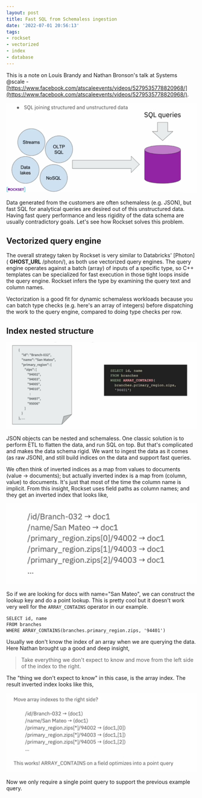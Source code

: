 ```yaml
---
layout: post
title: Fast SQL from Schemaless ingestion
date: '2022-07-01 20:56:13'
tags:
- rockset
- vectorized
- index
- database
---
```


This is a note on Louis Brandy and Nathan Bronson's talk at Systems @scale - [https://www.facebook.com/atscaleevents/videos/5279535778820968/](https://www.facebook.com/atscaleevents/videos/5279535778820968/).

![rockset1](/assets/rockset1.png)

Data generated from the customers are often schemaless (e.g. JSON), but fast SQL for analytical queries are desired out of this unstructured data. Having fast query performance and less rigidity of the data schema are usually contradictory goals. Let's see how Rockset solves this problem.

## Vectorized query engine

The overall strategy taken by Rockset is very similar to Databricks' [Photon]( __GHOST_URL__ /photon/), as both use vectorized query engines. The query engine operates against a batch (array) of inputs of a specific type, so C++ templates can be specialized for fast execution in those tight loops inside the query engine. Rockset infers the type by examining the query text and column names.

Vectorization is a good fit for dynamic schemaless workloads because you can batch type checks (e.g. here's an array of integers) before dispatching the work to the query engine, compared to doing type checks per row.

## Index nested structure
![rockset2](/assets/rockset2.png)

JSON objects can be nested and schemaless. One classic solution is to perform ETL to flatten the data, and run SQL on top. But that's complicated and makes the data schema rigid. We want to ingest the data as it comes (as raw JSON), and still build indices on the data and support fast queries.

We often think of inverted indices as a map from values to documents (value -\> documents); but actually inverted index is a map from (column, value) to documents. It's just that most of the time the column name is implicit. From this insight, Rockset uses field paths as column names; and they get an inverted index that looks like,

![rockset3](/assets/rockset3.png)

So if we are looking for docs with name="San Mateo", we can construct the lookup key and do a point lookup. This is pretty cool but it doesn't work very well for the `ARRAY_CONTAINS` operator in our example.

<!--kg-card-begin: markdown-->

    SELECT id, name
    FROM branches
    WHERE ARRAY_CONTAINS(branches.primary_region.zips, '94401')

<!--kg-card-end: markdown-->

Usually we don't know the index of an array when we are querying the data. Here Nathan brought up a good and deep insight,

> Take everything we don't expect to know and move from the left side of the index to the right.

The "thing we don't expect to know" in this case, is the array index. The result inverted index looks like this,

![rockset4](/assets/rockset4.png)

Now we only require a single point query to support the previous example query.

